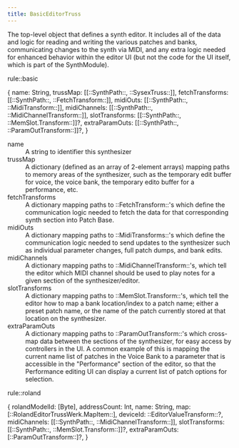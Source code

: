 ```yaml
---
title: BasicEditorTruss
---
```


The top-level object that defines a synth editor. It includes all of the data and logic for reading and writing the various patches and banks, communicating changes to the synth via MIDI, and any extra logic needed for enhanced behavior within the editor UI (but not the code for the UI itself, which is part of the SynthModule).

rule::basic

<rule>
{
  name: String,
  trussMap: [[::SynthPath::, ::SysexTruss::]],
  fetchTransforms: [[::SynthPath::, ::FetchTransform::]],
  midiOuts: [[::SynthPath::, ::MidiTransform::]],
  midiChannels: [[::SynthPath::, ::MidiChannelTransform::]],
  slotTransforms: [[::SynthPath::, ::MemSlot.Transform::]]?,
  extraParamOuts: [[::SynthPath::, ::ParamOutTransform::]]?,
}
</rule>

<dl>
  <dt>name</dt>
  <dd>A string to identifier this synthesizer</dd>
  <dt>trussMap</dt>
  <dd>A dictionary (defined as an array of 2-element arrays) mapping paths to memory areas of the synthesizer, such as the temporary edit buffer for voice, the voice bank, the temporary edito buffer for a performance, etc.</dd>
  <dt>fetchTransforms</dt>
  <dd>A dictionary mapping paths to ::FetchTransform::'s which define the communication logic needed to fetch the data for that corresponding synth section into Patch Base.</dd>
  <dt>midiOuts</dt>
  <dd>A dictionary mapping paths to ::MidiTransforms::'s which define the communication logic needed to send updates to the synthesizer such as individual parameter changes, full patch dumps, and bank edits.</dd>
  <dt>midiChannels</dt>
  <dd>A dictionary mapping paths to ::MidiChannelTransform::'s, which tell the editor which MIDI channel should be used to play notes for a given section of the synthesizer/editor.</dd>
  <dt>slotTransforms</dt>
  <dd>A dictionary mapping paths to ::MemSlot.Transform::'s, which tell the editor how to map a bank location/index to a patch name; either a preset patch name, or the name of the patch currently stored at that location on the synthesizer.</dd>
  <dt>extraParamOuts</dt>
  <dd>A dictionary mapping paths to ::ParamOutTransform::'s which cross-map data between the sections of the synthesizer, for easy access by controllers in the UI. A common example of this is mapping the current name list of patches in the Voice Bank to a parameter that is accessible in the "Performance" section of the editor, so that the Performance editing UI can display a current list of patch options for selection.</dd>
</dl>


rule::roland

<rule>
{
  rolandModelId: [Byte],
  addressCount: Int,
  name: String,
  map: [::RolandEditorTrussWerk.MapItem::],
  deviceId: ::EditorValueTransform::?,
  midiChannels: [[::SynthPath::, ::MidiChannelTransform::]],
  slotTransforms: [[::SynthPath::, ::MemSlot.Transform::]]?,
  extraParamOuts: [::ParamOutTransform::]?,
}
</rule>

